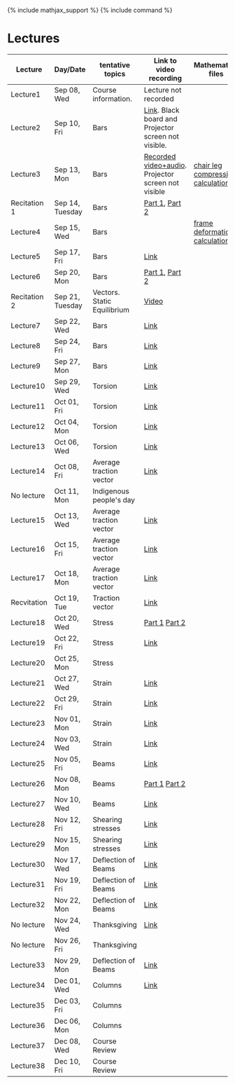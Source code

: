 {% include mathjax_support %}
{% include command %}

# Lectures



<!-- Bars (Springs)
Torsion
Bending
Stress/Strain tensors
Transformation of Stress/Strain
Mohr Circle
Pressure Vessels/Failure Criteria--Octahedral, Maximum shear, Rankine-Hugnoit.
Buckling/Energy Methods.
Optional: Dynamics

HW 6-8 (On days when lab is due don't have a home work due)
       1 Midterm
       1 Final
       3 Labs. -->


|Lecture | Day/Date| tentative topics | Link to video recording| Mathematica files|
|----------------|----------------|----------------|-------|------------|
| Lecture1 | Sep 08, Wed | Course information. |Lecture not recorded||
| Lecture2 | Sep 10, Fri | Bars |[Link](https://www.dropbox.com/sh/iaydi3p18gm5mp5/AADvcdZVd6ImaMcPrSiL6MtRa?dl=0). Black board and Projector screen not visible.||
| Lecture3 | Sep 13, Mon | Bars |[Recorded video+audio](https://www.dropbox.com/sh/as2gnbrb7fzkr3d/AAB_h7GD2anBSG-3P0jMTdhKa?dl=0). Projector screen not visible| [chair leg compression calculation](WFiles/ChairLegCompression.nb)|
| Recitation 1 | Sep 14, Tuesday | Bars | [Part 1](https://brown.zoom.us/rec/share/JkcfYkay_wd5uf3dC8Y0VEdQ1x-SaVE6grVDuEXper8zgxIiM9HGgXDYhQxY0-T4.qD4L8y2yI97duA_t?startTime=1631635347000), [Part 2](https://brown.zoom.us/rec/share/Qs-tbWQ3lktWWx223jd09n-_TSUddnLuMZ_jEHR5vnsRoGexRNx9BAW4fk3BKe8.8LA5r9WvYK5GfxzS?startTime=1631637309000)||
| Lecture4 | Sep 15, Wed | Bars || [frame deformation calculation](WFiles/SpaceFrame.nb)|
| Lecture5 | Sep 17, Fri | Bars |[Link](https://www.dropbox.com/s/bsvvpkazu1dzr29/ENGN0310_Sep17.mp4?dl=0)||
| Lecture6 | Sep 20, Mon | Bars |[Part 1](https://www.dropbox.com/s/3bel261ivxzinqa/ENGN0310_Sep20_Part1.mp4?dl=0), [Part 2](https://www.dropbox.com/s/lk8bjgdvfc4vxyl/ENGN0310_Sep20_Part2.mp4?dl=0)||
|Recitation 2|Sep 21, Tuesday| Vectors. Static Equilibrium| [Video](https://brown.zoom.us/rec/share/UBQ782ydJlObMsxPJXvCV3zhEr6kua2yXzxTGHB1R5Dbiz6j1ooDfqgOvilnl9l2.DtIQ9OSaKN66ML3-?startTime=1632240022000) ||
| Lecture7 | Sep 22, Wed | Bars |[Link](https://www.dropbox.com/s/lwluxk2u9muexgj/engn0310-sep22_kuARC8xg_n5R7.mp4?dl=0)||
| Lecture8 | Sep 24, Fri | Bars |[Link](https://www.dropbox.com/s/vmqt1irp2gsr5sr/ENGN0310_Sep24.mp4?dl=0)||
| Lecture9 | Sep 27, Mon | Bars |[Link](https://www.dropbox.com/s/gyjrx3ekzsjn5p5/ENGN0310_Sep27.mp4?dl=0)||
| Lecture10 | Sep 29, Wed | Torsion |[Link](https://www.dropbox.com/s/gyjrx3ekzsjn5p5/ENGN0310_Sep27.mp4?dl=0)||
| Lecture11 | Oct 01, Fri | Torsion|[Link](https://www.dropbox.com/s/gyjrx3ekzsjn5p5/ENGN0310_Sep27.mp4?dl=0)||
| Lecture12 | Oct 04, Mon | Torsion|[Link](https://www.dropbox.com/s/n8ek6kkf2bwpp6c/ENGN0310_Oct4.mp4?dl=0)||
| Lecture13 | Oct 06, Wed | Torsion |[Link](https://www.dropbox.com/s/gy4rrq7mewe615x/ENGN0310_Oct6.mp4?dl=0)||
| Lecture14 | Oct 08, Fri |  Average traction vector |[Link](https://www.dropbox.com/s/5h50l8ljoieae5b/ENGN0310_Oct8.mp4?dl=0)||
| No lecture | Oct 11, Mon | Indigenous people's day |||
| Lecture15 | Oct 13, Wed | Average traction vector |[Link](https://www.dropbox.com/s/cy3alv6cr6vi2jt/ENGN0310_Oct13.mp4?dl=0)||
| Lecture16 | Oct 15, Fri | Average traction vector |[Link](https://www.dropbox.com/s/3stu44h3xt24c2r/ENGN_0310_Oct15.mp4?dl=0)||
| Lecture17 | Oct 18, Mon |  Average traction vector |[Link](https://www.dropbox.com/s/sc3nd1qxs9lgnlr/ENGN0310_Oct18.mp4?dl=0)||
| Recvitation | Oct 19, Tue |  Traction vector |[Link](https://brown.zoom.us/rec/share/H68i16GNVnWOPpi1BzziA0O4Fk54n7UCP-ms2Uid73vLLKumoO8fbdxp_wA4hafp.1oO1CrdDNp082ipu?startTime=1634659417000)||
| Lecture18 | Oct 20, Wed | Stress |[Part 1](https://www.dropbox.com/s/dc5yhn1ieqgwr4v/ENGN0310_Oct20_1.mp4?dl=0) [Part 2](https://www.dropbox.com/s/2yc7yq1q148ylnb/ENGN0310_Oct20_2.mp4?dl=0)||
| Lecture19 | Oct 22, Fri | Stress |[Link](https://www.dropbox.com/s/5zzydgginmy1vb2/ENGN0310_Oct22.mp4?dl=0)||
| Lecture20 | Oct 25, Mon | Stress |||
| Lecture21 | Oct 27, Wed | Strain |[Link](https://www.dropbox.com/s/nq4rpuof7y01iwn/ENGN0310_Oct27.mp4?dl=0)||
| Lecture22 | Oct 29, Fri | Strain |[Link](https://www.dropbox.com/s/0tpyuqb2rxs4tfr/ENGN0310_Oct29.mp4?dl=0)||
| Lecture23 | Nov 01, Mon | Strain |[Link](https://www.dropbox.com/s/itarbi3buahqcgc/ENGN0310_Nov1.mp4?dl=0)||
| Lecture24 | Nov 03, Wed | Strain |[Link](https://www.dropbox.com/s/t9175fjejpx0ctf/ENGN0310_Nov3.mp4?dl=0)||
| Lecture25 | Nov 05, Fri | Beams |[Link](https://www.dropbox.com/s/4std7qht1tm8nlt/ENGN0310_Nov5.mp4?dl=0)||
| Lecture26 | Nov 08, Mon | Beams|[Part 1](https://www.dropbox.com/s/tkwi8vafhptxrwl/ENGN0310_Nov8_1.mp4?dl=0) [Part 2](https://www.dropbox.com/s/6znij3gs96zcaem/ENGN0310_Nov8_2.mp4?dl=0)||
| Lecture27 | Nov 10, Wed | Beams |[Link](https://www.dropbox.com/s/d9kc5a1i65l09nr/ENGN0310_Nov10.mp4?dl=0)||
| Lecture28 | Nov 12, Fri | Shearing stresses|[Link](https://www.dropbox.com/s/8zyv3omo8p39kg0/ENGN0310_Nov12.mp4?dl=0)||
| Lecture29 | Nov 15, Mon | Shearing stresses |[Link](https://www.dropbox.com/s/sn3166qo5s13nov/ENGN0310_Nov15.mp4?dl=0)||
| Lecture30 | Nov 17, Wed | Deflection of Beams |[Link](https://www.dropbox.com/s/4u1fazguyuihr5m/ENGN0310_Nov17.mp4?dl=0)||
| Lecture31 | Nov 19, Fri | Deflection of Beams |[Link](https://www.dropbox.com/s/sb53elz62enxo60/ENGN0310_Nov19.mp4?dl=0)||
| Lecture32 | Nov 22, Mon | Deflection of Beams |[Link](https://www.dropbox.com/s/b2px69d4zal98of/ENGN0310_Nov22.mp4?dl=0)||
| No lecture | Nov 24, Wed | Thanksgiving |[Link](https://www.dropbox.com/s/yc7ai5w98mldbdu/ENGN0310_Nov24.mp4?dl=0)||
| No lecture | Nov 26, Fri | Thanksgiving |||
| Lecture33 | Nov 29, Mon | Deflection of Beams |[Link](https://www.dropbox.com/s/cyxmandylhb197n/ENGN0310_Nov29.mp4?dl=0)||
| Lecture34 | Dec 01, Wed | Columns |[Link](https://www.dropbox.com/s/3b1sqxtfyabdutk/ENGN0310_Dec1.mp4?dl=0)||
| Lecture35 | Dec 03, Fri | Columns |||
| Lecture36 | Dec 06, Mon | Columns|||
| Lecture37 | Dec 08, Wed | Course Review |||
| Lecture38 | Dec 10, Fri | Course Review|||


















